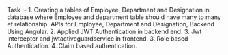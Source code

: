 Task :- 1. Creating a tables of Employee, Department and Designation in database where Employee and department table should have many to many ef relationship. 
           APIs for Employee, Department and Designation, Backend Using Angular.
        2. Applied JWT Authentication in backend end.
        3. Jwt intercepter and jwtactiveguardservice in frontend.
        3. Role based Authentication.
        4. Claim based authentication.
